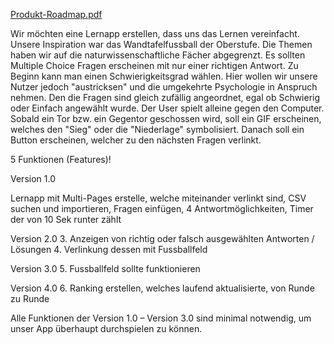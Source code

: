 [Produkt-Roadmap.pdf](https://github.com/araneyt/quiz-sur-le-football/files/15413735/Produkt-Roadmap.pdf)

Wir möchten eine Lernapp erstellen, dass uns das Lernen vereinfacht. Unsere Inspiration war das Wandtafelfussball der Oberstufe. Die Themen haben wir auf die naturwissenschaftliche Fächer abgegrenzt. Es sollten Multiple Choice Fragen erscheinen mit nur einer richtigen Antwort. Zu Beginn kann man einen Schwierigkeitsgrad wählen. Hier wollen wir unsere Nutzer jedoch "austricksen" und die umgekehrte Psychologie in Anspruch nehmen. Den die Fragen sind gleich zufällig angeordnet, egal ob Schwierig oder Einfach angewählt wurde. Der User spielt alleine gegen den Computer. Sobald ein Tor bzw. ein Gegentor geschossen wird, soll ein GIF erscheinen, welches den "Sieg" oder die "Niederlage" symbolisiert. Danach soll ein Button erscheinen, welcher zu den nächsten Fragen verlinkt.

5 Funktionen (Features)!

Version 1.0

Lernapp mit Multi-Pages erstelle, welche miteinander verlinkt sind, CSV suchen und importieren,
Fragen einfügen, 4 Antwortmöglichkeiten, Timer der von 10 Sek runter zählt

Version 2.0 3. Anzeigen von richtig oder falsch ausgewählten Antworten / Lösungen 4. Verlinkung dessen mit Fussballfeld

Version 3.0 5. Fussballfeld sollte funktionieren

Version 4.0 6. Ranking erstellen, welches laufend aktualisierte, von Runde zu Runde

Alle Funktionen der Version 1.0 – Version 3.0 sind minimal notwendig, um unser App überhaupt durchspielen zu können.
